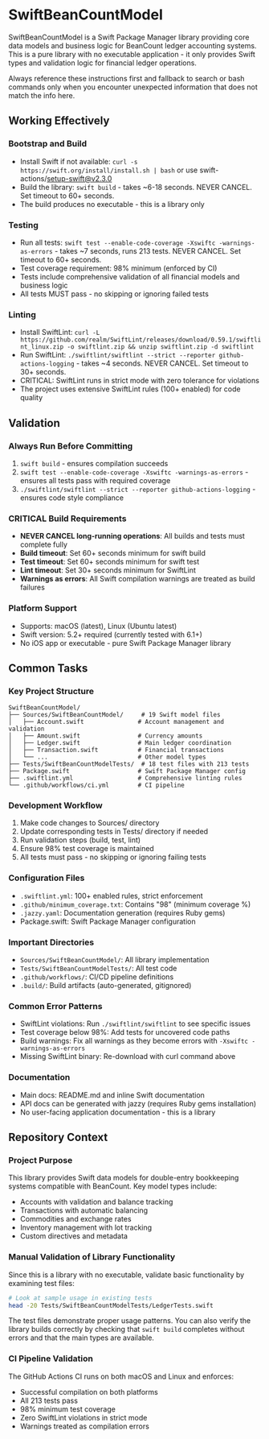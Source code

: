 # SwiftBeanCountModel

SwiftBeanCountModel is a Swift Package Manager library providing core data models and business logic for BeanCount ledger accounting systems. This is a pure library with no executable application - it only provides Swift types and validation logic for financial ledger operations.

Always reference these instructions first and fallback to search or bash commands only when you encounter unexpected information that does not match the info here.

## Working Effectively

### Bootstrap and Build
- Install Swift if not available: `curl -s https://swift.org/install/install.sh | bash` or use swift-actions/setup-swift@v2.3.0
- Build the library: `swift build` - takes ~6-18 seconds. NEVER CANCEL. Set timeout to 60+ seconds.
- The build produces no executable - this is a library only

### Testing
- Run all tests: `swift test --enable-code-coverage -Xswiftc -warnings-as-errors` - takes ~7 seconds, runs 213 tests. NEVER CANCEL. Set timeout to 60+ seconds.
- Test coverage requirement: 98% minimum (enforced by CI)
- Tests include comprehensive validation of all financial models and business logic
- All tests MUST pass - no skipping or ignoring failed tests

### Linting
- Install SwiftLint: `curl -L https://github.com/realm/SwiftLint/releases/download/0.59.1/swiftlint_linux.zip -o swiftlint.zip && unzip swiftlint.zip -d swiftlint`
- Run SwiftLint: `./swiftlint/swiftlint --strict --reporter github-actions-logging` - takes ~4 seconds. NEVER CANCEL. Set timeout to 30+ seconds.
- CRITICAL: SwiftLint runs in strict mode with zero tolerance for violations
- The project uses extensive SwiftLint rules (100+ enabled) for code quality

## Validation

### Always Run Before Committing
1. `swift build` - ensures compilation succeeds
2. `swift test --enable-code-coverage -Xswiftc -warnings-as-errors` - ensures all tests pass with required coverage
3. `./swiftlint/swiftlint --strict --reporter github-actions-logging` - ensures code style compliance

### CRITICAL Build Requirements
- **NEVER CANCEL long-running operations**: All builds and tests must complete fully
- **Build timeout**: Set 60+ seconds minimum for swift build
- **Test timeout**: Set 60+ seconds minimum for swift test  
- **Lint timeout**: Set 30+ seconds minimum for SwiftLint
- **Warnings as errors**: All Swift compilation warnings are treated as build failures

### Platform Support
- Supports: macOS (latest), Linux (Ubuntu latest)
- Swift version: 5.2+ required (currently tested with 6.1+)
- No iOS app or executable - pure Swift Package Manager library

## Common Tasks

### Key Project Structure
```
SwiftBeanCountModel/
├── Sources/SwiftBeanCountModel/     # 19 Swift model files
│   ├── Account.swift               # Account management and validation
│   ├── Amount.swift                # Currency amounts
│   ├── Ledger.swift                # Main ledger coordination
│   ├── Transaction.swift           # Financial transactions
│   └── ...                         # Other model types
├── Tests/SwiftBeanCountModelTests/  # 18 test files with 213 tests
├── Package.swift                   # Swift Package Manager config
├── .swiftlint.yml                  # Comprehensive linting rules
└── .github/workflows/ci.yml        # CI pipeline
```

### Development Workflow
1. Make code changes to Sources/ directory
2. Update corresponding tests in Tests/ directory if needed
3. Run validation steps (build, test, lint)
4. Ensure 98% test coverage is maintained
5. All tests must pass - no skipping or ignoring failing tests

### Configuration Files
- `.swiftlint.yml`: 100+ enabled rules, strict enforcement
- `.github/minimum_coverage.txt`: Contains "98" (minimum coverage %)
- `.jazzy.yaml`: Documentation generation (requires Ruby gems)
- Package.swift: Swift Package Manager configuration

### Important Directories
- `Sources/SwiftBeanCountModel/`: All library implementation
- `Tests/SwiftBeanCountModelTests/`: All test code
- `.github/workflows/`: CI/CD pipeline definitions
- `.build/`: Build artifacts (auto-generated, gitignored)

### Common Error Patterns
- SwiftLint violations: Run `./swiftlint/swiftlint` to see specific issues
- Test coverage below 98%: Add tests for uncovered code paths
- Build warnings: Fix all warnings as they become errors with `-Xswiftc -warnings-as-errors`
- Missing SwiftLint binary: Re-download with curl command above

### Documentation
- Main docs: README.md and inline Swift documentation
- API docs can be generated with jazzy (requires Ruby gems installation)
- No user-facing application documentation - this is a library

## Repository Context

### Project Purpose
This library provides Swift data models for double-entry bookkeeping systems compatible with BeanCount. Key model types include:
- Accounts with validation and balance tracking
- Transactions with automatic balancing
- Commodities and exchange rates
- Inventory management with lot tracking
- Custom directives and metadata

### Manual Validation of Library Functionality
Since this is a library with no executable, validate basic functionality by examining test files:
```bash
# Look at sample usage in existing tests
head -20 Tests/SwiftBeanCountModelTests/LedgerTests.swift
```
The test files demonstrate proper usage patterns. You can also verify the library builds correctly by checking that `swift build` completes without errors and that the main types are available.

### CI Pipeline Validation
The GitHub Actions CI runs on both macOS and Linux and enforces:
- Successful compilation on both platforms
- All 213 tests pass
- 98% minimum test coverage
- Zero SwiftLint violations in strict mode
- Warnings treated as compilation errors